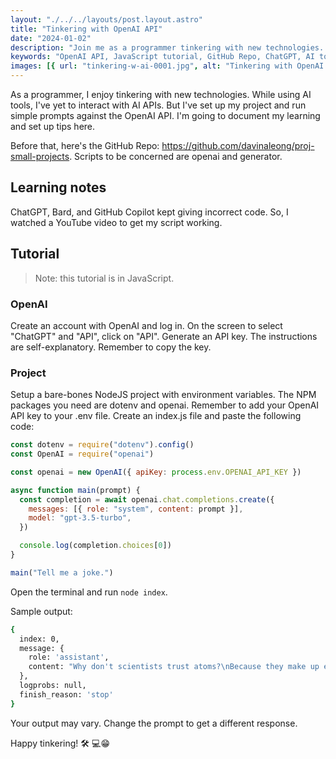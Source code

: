 ```yaml
---
layout: "./../../layouts/post.layout.astro"
title: "Tinkering with OpenAI API"
date: "2024-01-02"
description: "Join me as a programmer tinkering with new technologies. Documenting my learning and setup tips for interacting with OpenAI API in JavaScript."
keywords: "OpenAI API, JavaScript tutorial, GitHub Repo, ChatGPT, AI tools, programming journey, code setup, NodeJS project, learning documentation, tinkering tips"
images: [{ url: "tinkering-w-ai-0001.jpg", alt: "Tinkering with OpenAI API" }]
---
```


As a programmer, I enjoy tinkering with new technologies. While using AI tools, I've yet to interact with AI APIs. But I've set up my project and run simple prompts against the OpenAI API. I'm going to document my learning and set up tips here.

Before that, here's the GitHub Repo: https://github.com/davinaleong/proj-small-projects. Scripts to be concerned are openai and generator.

## Learning notes

ChatGPT, Bard, and GitHub Copilot kept giving incorrect code. So, I watched a YouTube video to get my script working.

## Tutorial

> Note: this tutorial is in JavaScript.

### OpenAI

Create an account with OpenAI and log in.
On the screen to select "ChatGPT" and "API", click on "API".
Generate an API key. The instructions are self-explanatory. Remember to copy the key.

### Project

Setup a bare-bones NodeJS project with environment variables. The NPM packages you need are dotenv and openai. Remember to add your OpenAI API key to your .env file.
Create an index.js file and paste the following code:

```javascript
const dotenv = require("dotenv").config()
const OpenAI = require("openai")

const openai = new OpenAI({ apiKey: process.env.OPENAI_API_KEY })

async function main(prompt) {
  const completion = await openai.chat.completions.create({
    messages: [{ role: "system", content: prompt }],
    model: "gpt-3.5-turbo",
  })

  console.log(completion.choices[0])
}

main("Tell me a joke.")
```

Open the terminal and run `node index`.

Sample output:

```bash
{
  index: 0,
  message: {
    role: 'assistant',
    content: "Why don't scientists trust atoms?\nBecause they make up everything!"
  },
  logprobs: null,
  finish_reason: 'stop'
}
```

Your output may vary. Change the prompt to get a different response.

Happy tinkering! 🛠️ 💻😁
